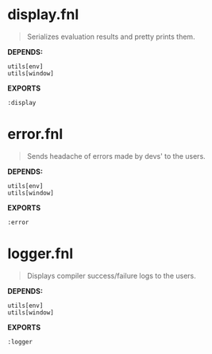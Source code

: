 # display.fnl
> Serializes evaluation results and pretty prints them.

**DEPENDS:**
```
utils[env]
utils[window]
```

**EXPORTS**
```fennel
:display
```

# error.fnl
> Sends headache of errors made by devs' to the users.

**DEPENDS:**
```
utils[env]
utils[window]
```

**EXPORTS**
```fennel
:error
```

# logger.fnl
> Displays compiler success/failure logs to the users.

**DEPENDS:**
```
utils[env]
utils[window]
```

**EXPORTS**
```fennel
:logger
```

